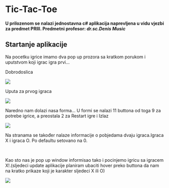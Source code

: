 # Tic-Tac-Toe
<p><b>U prilozenom se nalazi jednostavna c# aplikacija naprevljena u vidu vjezbi za predmet PRIII.
  Predmetni profesor: <i>dr.sc.Denis Music</i> </b></p>
<h2>Startanje aplikacije</h2>
<p>Na pocetku igrice imamo dva pop up prozora sa kratkom porukom i uputstvom koji igrac igra prvi...</p>
<p>Dobrodoslica</p>
<img src="https://github.com/MiranRaz/Tic-Tac-Toe/blob/master/app%20images/a.jpg"></img>
<br>

<p>Uputa za prvog igraca</p>
<img src="https://github.com/MiranRaz/Tic-Tac-Toe/blob/master/app%20images/b.jpg"></img>
<br>

<p>Naredno nam dolazi nasa forma...
  U formi se nalazi 11 buttona od toga 9 za potrebe igrice,
  a preostala 2 za Restart igre i Izlaz</p>
<img src="https://github.com/MiranRaz/Tic-Tac-Toe/blob/master/app%20images/c.jpg"></img>
<p>Na stranama se također nalaze informacije o pobjedama dvaju igraca.Igraca X i igraca O.
Po defaultu setovano na 0.</p>
<br>

<p>Kao sto nas je pop up window informisao tako i pocinjemo igricu sa igracem X!.(sljedeci update aplikacije planiram ubaciti hover preko buttona da nam na kratko prikaze koji je karakter sljedeci X ili O)
</p>
<img src="https://github.com/MiranRaz/Tic-Tac-Toe/blob/master/app%20images/d.jpg"></img>
<br>
